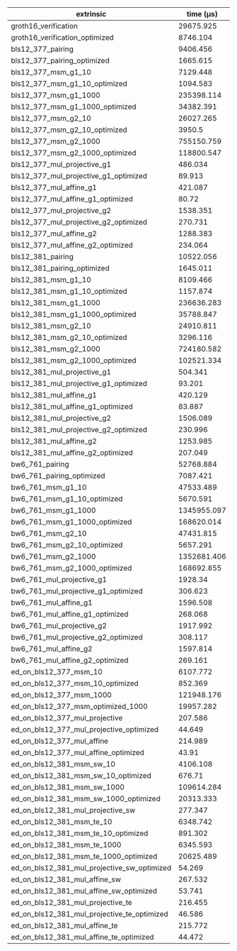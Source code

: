 | extrinsic                                   | time (µs)   |
| ------------------------------------------- | ----------- |
| groth16_verification                        | 29675.925   |
| groth16_verification_optimized              | 8746.104    |
| bls12_377_pairing                           | 9406.456    |
| bls12_377_pairing_optimized                 | 1665.615    |
| bls12_377_msm_g1_10                         | 7129.448    |
| bls12_377_msm_g1_10_optimized               | 1094.583    |
| bls12_377_msm_g1_1000                       | 235398.114  |
| bls12_377_msm_g1_1000_optimized             | 34382.391   |
| bls12_377_msm_g2_10                         | 26027.265   |
| bls12_377_msm_g2_10_optimized               | 3950.5      |
| bls12_377_msm_g2_1000                       | 755150.759  |
| bls12_377_msm_g2_1000_optimized             | 118800.547  |
| bls12_377_mul_projective_g1                 | 486.034     |
| bls12_377_mul_projective_g1_optimized       | 89.913      |
| bls12_377_mul_affine_g1                     | 421.087     |
| bls12_377_mul_affine_g1_optimized           | 80.72       |
| bls12_377_mul_projective_g2                 | 1538.351    |
| bls12_377_mul_projective_g2_optimized       | 270.731     |
| bls12_377_mul_affine_g2                     | 1288.383    |
| bls12_377_mul_affine_g2_optimized           | 234.064     |
| bls12_381_pairing                           | 10522.056   |
| bls12_381_pairing_optimized                 | 1645.011    |
| bls12_381_msm_g1_10                         | 8109.466    |
| bls12_381_msm_g1_10_optimized               | 1157.874    |
| bls12_381_msm_g1_1000                       | 236636.283  |
| bls12_381_msm_g1_1000_optimized             | 35788.847   |
| bls12_381_msm_g2_10                         | 24910.811   |
| bls12_381_msm_g2_10_optimized               | 3296.116    |
| bls12_381_msm_g2_1000                       | 724180.582  |
| bls12_381_msm_g2_1000_optimized             | 102521.334  |
| bls12_381_mul_projective_g1                 | 504.341     |
| bls12_381_mul_projective_g1_optimized       | 93.201      |
| bls12_381_mul_affine_g1                     | 420.129     |
| bls12_381_mul_affine_g1_optimized           | 83.887      |
| bls12_381_mul_projective_g2                 | 1506.089    |
| bls12_381_mul_projective_g2_optimized       | 230.996     |
| bls12_381_mul_affine_g2                     | 1253.985    |
| bls12_381_mul_affine_g2_optimized           | 207.049     |
| bw6_761_pairing                             | 52768.884   |
| bw6_761_pairing_optimized                   | 7087.421    |
| bw6_761_msm_g1_10                           | 47533.489   |
| bw6_761_msm_g1_10_optimized                 | 5670.591    |
| bw6_761_msm_g1_1000                         | 1345955.097 |
| bw6_761_msm_g1_1000_optimized               | 168620.014  |
| bw6_761_msm_g2_10                           | 47431.815   |
| bw6_761_msm_g2_10_optimized                 | 5657.291    |
| bw6_761_msm_g2_1000                         | 1352681.406 |
| bw6_761_msm_g2_1000_optimized               | 168692.855  |
| bw6_761_mul_projective_g1                   | 1928.34     |
| bw6_761_mul_projective_g1_optimized         | 306.623     |
| bw6_761_mul_affine_g1                       | 1596.508    |
| bw6_761_mul_affine_g1_optimized             | 268.068     |
| bw6_761_mul_projective_g2                   | 1917.992    |
| bw6_761_mul_projective_g2_optimized         | 308.117     |
| bw6_761_mul_affine_g2                       | 1597.814    |
| bw6_761_mul_affine_g2_optimized             | 269.161     |
| ed_on_bls12_377_msm_10                      | 6107.772    |
| ed_on_bls12_377_msm_10_optimized            | 852.369     |
| ed_on_bls12_377_msm_1000                    | 121948.176  |
| ed_on_bls12_377_msm_optimized_1000          | 19957.282   |
| ed_on_bls12_377_mul_projective              | 207.586     |
| ed_on_bls12_377_mul_projective_optimized    | 44.649      |
| ed_on_bls12_377_mul_affine                  | 214.989     |
| ed_on_bls12_377_mul_affine_optimized        | 43.91       |
| ed_on_bls12_381_msm_sw_10                   | 4106.108    |
| ed_on_bls12_381_msm_sw_10_optimized         | 676.71      |
| ed_on_bls12_381_msm_sw_1000                 | 109614.284  |
| ed_on_bls12_381_msm_sw_1000_optimized       | 20313.333   |
| ed_on_bls12_381_mul_projective_sw           | 277.347     |
| ed_on_bls12_381_msm_te_10                   | 6348.742    |
| ed_on_bls12_381_msm_te_10_optimized         | 891.302     |
| ed_on_bls12_381_msm_te_1000                 | 6345.593    |
| ed_on_bls12_381_msm_te_1000_optimized       | 20625.489   |
| ed_on_bls12_381_mul_projective_sw_optimized | 54.269      |
| ed_on_bls12_381_mul_affine_sw               | 267.532     |
| ed_on_bls12_381_mul_affine_sw_optimized     | 53.741      |
| ed_on_bls12_381_mul_projective_te           | 216.455     |
| ed_on_bls12_381_mul_projective_te_optimized | 46.586      |
| ed_on_bls12_381_mul_affine_te               | 215.772     |
| ed_on_bls12_381_mul_affine_te_optimized     | 44.472      |
